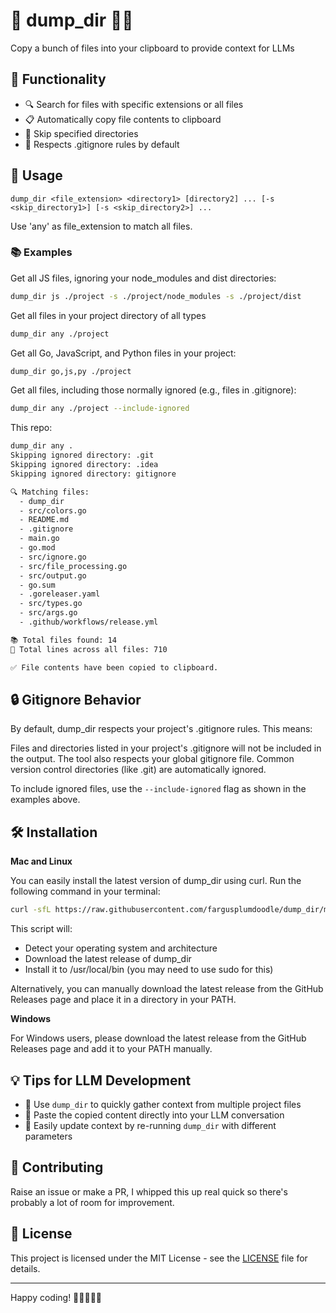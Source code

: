 # 🚀 dump_dir 📂✨

Copy a bunch of files into your clipboard to provide context for LLMs

## 🌟 Functionality

- 🔍 Search for files with specific extensions or all files
- 📋 Automatically copy file contents to clipboard
- 🚫 Skip specified directories
- 📝 Respects .gitignore rules by default


## 🚀 Usage

```
dump_dir <file_extension> <directory1> [directory2] ... [-s <skip_directory1>] [-s <skip_directory2>] ...
```

Use 'any' as file_extension to match all files.

### 📚 Examples


Get all JS files, ignoring your node_modules and dist directories:
```bash
dump_dir js ./project -s ./project/node_modules -s ./project/dist
```

Get all files in your project directory of all types
```bash
dump_dir any ./project 
```

Get all Go, JavaScript, and Python files in your project:
```bash
dump_dir go,js,py ./project
````

Get all files, including those normally ignored (e.g., files in .gitignore):
```bash
dump_dir any ./project --include-ignored
```

This repo:
```txt
dump_dir any .
Skipping ignored directory: .git
Skipping ignored directory: .idea
Skipping ignored directory: gitignore

🔍 Matching files:
  - dump_dir
  - src/colors.go
  - README.md
  - .gitignore
  - main.go
  - go.mod
  - src/ignore.go
  - src/file_processing.go
  - src/output.go
  - go.sum
  - .goreleaser.yaml
  - src/types.go
  - src/args.go
  - .github/workflows/release.yml

📚 Total files found: 14
📝 Total lines across all files: 710

✅ File contents have been copied to clipboard.
```

## 🔒 Gitignore Behavior
By default, dump_dir respects your project's .gitignore rules. This means:

Files and directories listed in your project's .gitignore will not be included in the output.
The tool also respects your global gitignore file.
Common version control directories (like .git) are automatically ignored.

To include ignored files, use the `--include-ignored` flag as shown in the examples above.

## 🛠️ Installation

**Mac and Linux**

You can easily install the latest version of dump_dir using curl. Run the following command in your terminal:
```bash
curl -sfL https://raw.githubusercontent.com/fargusplumdoodle/dump_dir/main/install.sh | sh
```

This script will:
- Detect your operating system and architecture
- Download the latest release of dump_dir
- Install it to /usr/local/bin (you may need to use sudo for this)

Alternatively, you can manually download the latest release from the GitHub Releases page and place it in a directory in your PATH.

**Windows**

For Windows users, please download the latest release from the GitHub Releases page and add it to your PATH manually.

## 💡 Tips for LLM Development

- 📁 Use `dump_dir` to quickly gather context from multiple project files
- 🧠 Paste the copied content directly into your LLM conversation
- 🔄 Easily update context by re-running `dump_dir` with different parameters

## 🤝 Contributing

Raise an issue or make a PR, I whipped this up real quick so there's probably a lot of room for improvement.

## 📜 License

This project is licensed under the MIT License - see the [LICENSE](LICENSE) file for details.


---------------------------------------------

Happy coding! 🎉👨‍💻👩‍💻